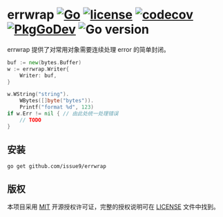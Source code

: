 errwrap
[![Go](https://github.com/issue9/errwrap/workflows/Go/badge.svg)](https://github.com/issue9/errwrap/actions?query=workflow%3AGo)
[![license](https://img.shields.io/badge/license-MIT-brightgreen.svg?style=flat)](https://opensource.org/licenses/MIT)
[![codecov](https://codecov.io/gh/issue9/errwrap/branch/master/graph/badge.svg)](https://codecov.io/gh/issue9/errwrap)
[![PkgGoDev](https://pkg.go.dev/badge/github.com/issue9/errwrap)](https://pkg.go.dev/github.com/issue9/errwrap)
![Go version](https://img.shields.io/github/go-mod/go-version/issue9/errwrap)
======

errwrap 提供了对常用对象需要连续处理 error 的简单封闭。

```go
buf := new(bytes.Buffer)
w := errwrap.Writer{
    Writer: buf,
}

w.WString("string").
    WBytes([]byte("bytes")).
    Printf("format %d", 123)
if w.Err != nil { // 由此处统一处理错误
    // TODO
}
```

安装
----

```shell
go get github.com/issue9/errwrap
```

版权
----

本项目采用 [MIT](http://opensource.org/licenses/MIT) 开源授权许可证，完整的授权说明可在 [LICENSE](LICENSE) 文件中找到。
